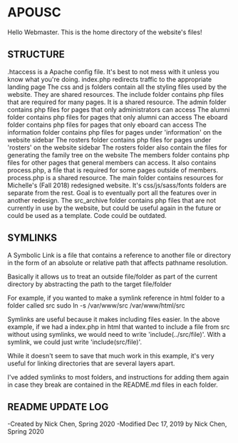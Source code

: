 # APOUSC
Hello Webmaster. This is the home directory of the website's files!

## STRUCTURE
.htaccess is a Apache config file. It's best to not mess with it unless you know what you're doing.
index.php redirects traffic to the appropriate landing page
The css and js folders contain all the styling files used by the website. They are shared resources.
The include folder contains php files that are required for many pages. It is a shared resource.
The admin folder contains php files for pages that only administrators can access
The alumni folder contains php files for pages that only alumni can access
The eboard folder contains php files for pages that only eboard can access
The information folder contains php files for pages under 'information' on the website sidebar
The rosters folder contains php files for pages under 'rosters' on the website sidebar
The rosters folder also contain the files for generating the family tree on the website
The members folder contains php files for other pages that general members can access. It also contains process.php, a file that is required for some pages outside of members. process.php is a shared resource.
The main folder contains resources for Michelle's (Fall 2018) redesigned website. It's css/js/sass/fonts folders are separate from the rest. Goal is to eventually port all the features over in another redesign.
The src_archive folder contains php files that are not currently in use by the website, but could be useful again in the future or could be used as a template. Code could be outdated.

## SYMLINKS
A Symbolic Link is a file that contains a reference to another file or directory in the form of an absolute or relative path that affects pathname resolution.

Basically it allows us to treat an outside file/folder as part of the current directory by abstracting the path to the target file/folder

For example, if you wanted to make a symlink reference in html folder to a folder called src
sudo ln -s /var/www/src /var/www/html/src

Symlinks are useful because it makes including files easier. In the above example, if we had a index.php in html that wanted to include a file from src without using symlinks, we would need to write 'include(../src/file)'. With a symlink, we could just write 'include(src/file)'.

While it doesn't seem to save that much work in this example, it's very useful for linking directories that are several layers apart. 

I've added symlinks to most folders, and instructions for adding them again in case they break are contained in the README.md files in each folder.

## README UPDATE LOG
-Created by Nick Chen, Spring 2020
-Modified Dec 17, 2019 by Nick Chen, Spring 2020

